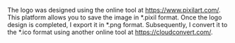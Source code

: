 The logo was designed using the online tool at https://www.pixilart.com/. 
This platform allows you to save the image in *.pixil format. 
Once the logo design is completed, I export it in *.png format. 
Subsequently, I convert it to the *.ico format using another online 
tool at https://cloudconvert.com/.